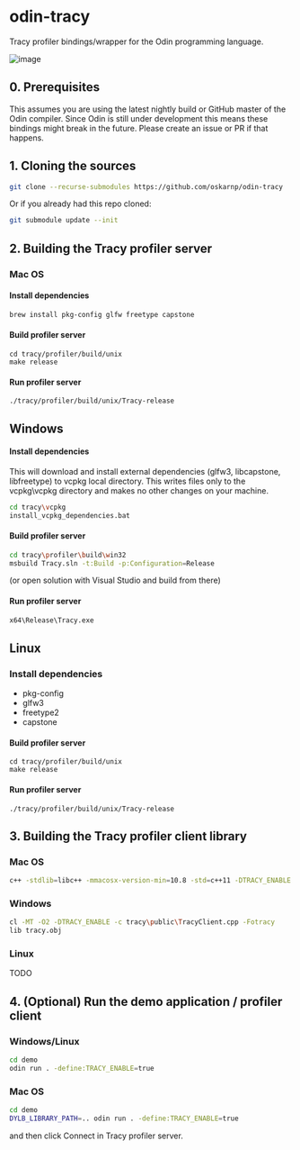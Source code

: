 # odin-tracy
Tracy profiler bindings/wrapper for the Odin programming language.

![image](https://user-images.githubusercontent.com/6025293/111910080-3411b000-8a60-11eb-9be0-8c80a1d5831c.png)


## 0. Prerequisites
This assumes you are using the latest nightly build or GitHub master of the Odin compiler.   Since Odin is still under development this means these bindings might break in the future. Please create an issue or PR if that happens.

## 1. Cloning the sources
```sh
git clone --recurse-submodules https://github.com/oskarnp/odin-tracy
```
Or if you already had this repo cloned:
```sh
git submodule update --init
```

## 2. Building the Tracy profiler server

### Mac OS
#### Install dependencies
```sh
brew install pkg-config glfw freetype capstone
```
#### Build profiler server
```
cd tracy/profiler/build/unix
make release
```
#### Run profiler server
```
./tracy/profiler/build/unix/Tracy-release
```

## Windows
#### Install dependencies
This will download and install external dependencies (glfw3, libcapstone, libfreetype) to vcpkg local directory. This writes files only to the vcpkg\vcpkg directory and makes no other changes on your machine.
```sh
cd tracy\vcpkg
install_vcpkg_dependencies.bat
```
#### Build profiler server
```sh
cd tracy\profiler\build\win32
msbuild Tracy.sln -t:Build -p:Configuration=Release
```
(or open solution with Visual Studio and build from there)
#### Run profiler server
```sh
x64\Release\Tracy.exe
```

## Linux

### Install dependencies
* pkg-config
* glfw3
* freetype2
* capstone

#### Build profiler server
```
cd tracy/profiler/build/unix
make release
```
#### Run profiler server
```
./tracy/profiler/build/unix/Tracy-release
```

## 3. Building the Tracy profiler client library

### Mac OS
```sh
c++ -stdlib=libc++ -mmacosx-version-min=10.8 -std=c++11 -DTRACY_ENABLE -O2 -dynamiclib tracy/TracyClient.cpp  -o tracy.dylib
```
### Windows
```sh
cl -MT -O2 -DTRACY_ENABLE -c tracy\public\TracyClient.cpp -Fotracy
lib tracy.obj
```
### Linux
TODO

## 4. (Optional) Run the demo application / profiler client

### Windows/Linux
```sh
cd demo
odin run . -define:TRACY_ENABLE=true
```
### Mac OS
```sh
cd demo
DYLB_LIBRARY_PATH=.. odin run . -define:TRACY_ENABLE=true
```

and then click Connect in Tracy profiler server.

